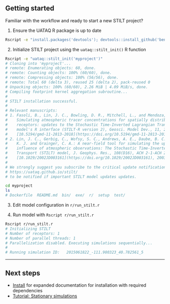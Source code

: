 ## Getting started

Familiar with the workflow and ready to start a new STILT project?

1. Ensure the UATAQ R package is up to date

```bash
Rscript -e "install.packages('devtools'); devtools::install_github('benfasoli/uataq')"
```

2. Initialize STILT project using the `uataq::stilt_init()` R function

```bash
Rscript -e "uataq::stilt_init('myproject')"
# Cloning into 'myproject'...
# remote: Enumerating objects: 60, done.
# remote: Counting objects: 100% (60/60), done.
# remote: Compressing objects: 100% (56/56), done.
# remote: Total 60 (delta 3), reused 25 (delta 2), pack-reused 0
# Unpacking objects: 100% (60/60), 2.26 MiB | 4.09 MiB/s, done.
# Compiling footprint kernel aggregation subroutine...
#
# STILT installation successful.
#
# Relevant manuscripts:
# 1. Fasoli, B., Lin, J. C., Bowling, D. R., Mitchell, L., and Mendoza, D.:
#    Simulating atmospheric tracer concentrations for spatially distributed
#    receptors: updates to the Stochastic Time-Inverted Lagrangian Transport
#    model's R interface (STILT-R version 2), Geosci. Model Dev., 11, 2813-2824,
#    [10.5194/gmd-11-2813-2018](https://doi.org/10.5194/gmd-11-2813-2018), 2018.
# 2. Lin, J. C., Gerbig, C., Wofsy, S. C., Andrews, A. E., Daube, B. C., Davis,
#    K. J. and Grainger, C. A.: A near-field tool for simulating the upstream
#    influence of atmospheric observations: The Stochastic Time-Inverted Lagrangian
#    Transport (STILT) model, J. Geophys. Res., 108(D16), ACH 2-1-ACH 2-17,
#    [10.1029/2002JD003161](https://doi.org/10.1029/2002JD003161), 2003.
#
# We strongly suggest you subscribe to the critical update notifications at
# https://uataq.github.io/stilt/
# to be notified if important STILT model updates updates.

cd myproject
ls
# Dockerfile  README.md  bin/  exe/  r/  setup  test/
```

3. Edit model configuration in `r/run_stilt.r`

4. Run model with `Rscript r/run_stilt.r`

```bash
Rscript r/run_stilt.r
# Initializing STILT
# Number of receptors: 1
# Number of parallel threads: 1
# Parallelization disabled. Executing simulations sequentially...
#
# Running simulation ID:   2015061822_-111.980323_40.782561_5
```

---

## Next steps

- [Install](install.md) for expanded documentation for installation with required dependencies
- [Tutorial: Stationary simulations](https://github.com/uataq/stilt-tutorials/tree/main/01-wbb)
